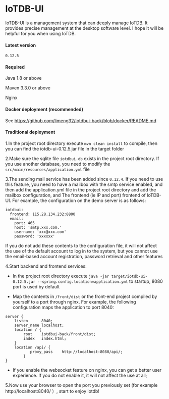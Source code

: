 # IoTDB-UI

IoTDB-UI is a management system that can deeply manage IoTDB. It provides precise management at the desktop software level. I hope it will be helpful for you when using IoTDB.

#### Latest version

`0.12.5`

#### Required

Java 1.8 or above

Maven 3.3.0 or above

Nginx

#### Docker deployment (recommended)

See https://github.com/limeng32/iotdbui-back/blob/docker/README.md

#### Traditional deployment

1.In the project root directory execute `mvn clean install` to compile, then you can find the iotdb-ui-0.12.5.jar file in the target folder

2.Make sure the sqlite file `iotdbui.db` exists in the project root directory. If you use another database, you need to modify the `src/main/resources/application.yml` file

3.The sending mail service has been added since `0.12.4`. If you need to use this feature, you need to have a mailbox with the smtp service enabled, and then add the application.yml file in the project root directory and add the mailbox configuration, and The frontend (ie IP and port) frontend of IoTDB-UI. For example, the configuration on the demo server is as follows:

```
iotdbui:
  frontend: 115.28.134.232:8800
  email:
    port: 465
    host: 'smtp.xxx.com.'
    username: 'xxx@xxx.com'
    password: 'xxxxxx'
```

If you do not add these contents to the configuration file, it will not affect the use of the default account to log in to the system, but you cannot use the email-based account registration, password retrieval and other features

4.Start backend and frontend services:

- In the project root directory execute `java -jar target/iotdb-ui-0.12.5.jar --spring.config.location=application.yml` to startup, 8080 port is used by default

- Map the contents in `/front/dist` or the front-end project compiled by yourself to a port through nginx. For example, the following configuration maps the application to port 8040:

```
server {
	listen		8040;
	server_name	localhost;
	location / {
		root	iotdbui-back/front/dist;
		index	index.html;
	}
	location /api/ {
           proxy_pass    http://localhost:8080/api/;
        }
}
```

- If you enable the websocket feature on nginx, you can get a better user experience. If you do not enable it, it will not affect the use at all;

5.Now use your browser to open the port you previously set (for example http://localhost:8040/ ）, start to enjoy iotdb!
